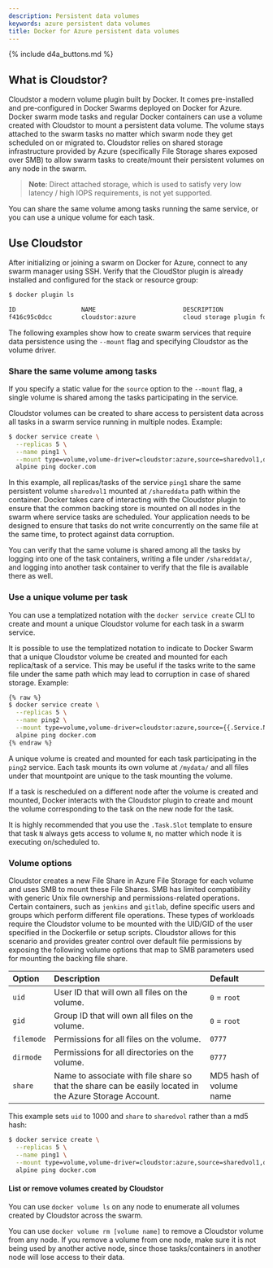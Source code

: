 ```yaml
---
description: Persistent data volumes
keywords: azure persistent data volumes
title: Docker for Azure persistent data volumes
---
```


{% include d4a_buttons.md %}

## What is Cloudstor?


Cloudstor a modern volume plugin built by Docker. It comes pre-installed and
pre-configured in Docker Swarms deployed on Docker for Azure. Docker swarm mode
tasks and regular Docker containers can use a volume created with Cloudstor to
mount a persistent data volume. The volume stays attached to the swarm tasks no
matter which swarm node they get scheduled on or migrated to. Cloudstor relies
on shared storage infrastructure provided by Azure (specifically File Storage
shares exposed over SMB) to allow swarm tasks to create/mount their persistent
volumes on any node in the swarm.

> **Note**: Direct attached storage, which is used to satisfy very low latency /
> high IOPS requirements,  is not yet supported.

You can share the same volume among tasks running the same service, or you can
use a unique volume for each task.

## Use Cloudstor

After initializing or joining a swarm on Docker for Azure, connect to any swarm
manager using SSH. Verify that the CloudStor plugin is already installed and
configured for the stack or resource group:

```bash
$ docker plugin ls

ID                  NAME                        DESCRIPTION                       ENABLED
f416c95c0dcc        cloudstor:azure             cloud storage plugin for Docker   true
```

The following examples show how to create swarm services that require data
persistence using the `--mount` flag and specifying Cloudstor as the volume
driver.

### Share the same volume among tasks

If you specify a static value for the `source` option to the `--mount` flag, a
single volume is shared among the tasks participating in the service.

Cloudstor volumes can be created to share access to persistent data across all tasks in a swarm service running in multiple nodes. Example:

```bash
$ docker service create \
  --replicas 5 \
  --name ping1 \
  --mount type=volume,volume-driver=cloudstor:azure,source=sharedvol1,destination=/shareddata \
  alpine ping docker.com
```

In this example, all replicas/tasks of the service `ping1` share the same
persistent volume `sharedvol1` mounted at `/shareddata` path within the
container. Docker takes care of interacting with the Cloudstor plugin to ensure
that the common backing store is mounted on all nodes in the swarm where service
tasks are scheduled. Your application needs to be designed to ensure that tasks
do not write concurrently on the same file at the same time, to protect against
data corruption.

You can verify that the same volume is shared among all the tasks by logging
into one of the task containers, writing a file under `/shareddata/`, and
logging into another task container to verify that the file is available there
as well.

### Use a unique volume per task

You can use a templatized notation with the `docker service create` CLI to
create and mount a unique Cloudstor volume for each task in a swarm service.

It is possible to use the templatized notation to indicate to Docker Swarm that a unique Cloudstor volume be created and mounted for each replica/task of a service. This may be useful if the tasks write to the same file under the same path which may lead to corruption in case of shared storage. Example:

```bash
{% raw %}
$ docker service create \
  --replicas 5 \
  --name ping2 \
  --mount type=volume,volume-driver=cloudstor:azure,source={{.Service.Name}}-{{.Task.Slot}}-vol,destination=/mydata \
  alpine ping docker.com
{% endraw %}
```

A unique volume is created and mounted for each task participating in the
`ping2` service. Each task mounts its own volume at `/mydata/` and all files
under that mountpoint are unique to the task mounting the volume.

If a task is rescheduled on a different node after the volume is created and
mounted, Docker interacts with the Cloudstor plugin to create and mount the
volume corresponding to the task on the new node for the task.

It is highly recommended that you use the `.Task.Slot` template to ensure that
task `N` always gets access to volume `N`, no matter which node it is executing
on/scheduled to.

### Volume options

Cloudstor creates a new File Share in Azure File Storage for each volume and
uses SMB to mount these File Shares. SMB has limited compatibility with generic
Unix file ownership and permissions-related operations. Certain containers, such
as `jenkins` and `gitlab`, define specific users and groups which perform different
file operations. These types of workloads require the Cloudstor volume to be
mounted with the UID/GID of the user specified in the Dockerfile or setup scripts. Cloudstor allows for this scenario and
provides greater control over default file permissions by exposing the following
volume options that map to SMB parameters used for mounting the backing file
share.

| Option     | Description                                                                                             | Default                 |
|:-----------|:--------------------------------------------------------------------------------------------------------|:------------------------|
| `uid`      | User ID that will own all files on the volume.                                                          | `0` = `root`            |
| `gid`      | Group ID that will own all files on the volume.                                                         | `0` = `root`            |
| `filemode` | Permissions for all files on the volume.                                                                | `0777`                  |
| `dirmode`  | Permissions for all directories on the volume.                                                          | `0777`                  |
| `share`    | Name to associate with file share so that the share can be easily located in the Azure Storage Account. | MD5 hash of volume name |

This example sets `uid` to 1000 and `share` to `sharedvol` rather than a md5 hash:

```bash
$ docker service create \
  --replicas 5 \
  --name ping1 \
  --mount type=volume,volume-driver=cloudstor:azure,source=sharedvol1,destination=/shareddata,volume-opt=uid=1000,volume-opt=share=sharedvol \
  alpine ping docker.com
```

#### List or remove volumes created by Cloudstor

You can use `docker volume ls` on any node to enumerate all volumes created by
Cloudstor across the swarm.

You can use `docker volume rm [volume name]` to remove a Cloudstor volume from
any node. If you remove a volume from one node, make sure it is not being used
by another active node, since those tasks/containers in another node will lose
access to their data.
